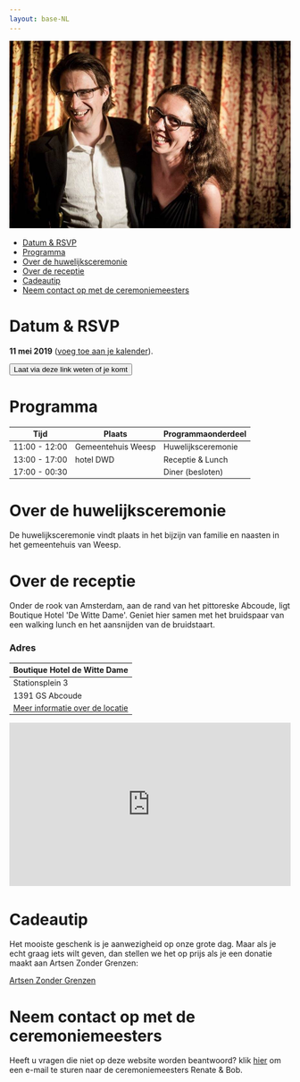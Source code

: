 ```yaml
---
layout: base-NL
---
```


![Tosja en Richard](/images/tr.jpg "Tosja and Richard")

- [Datum & RSVP](#datum-en--rsvp)
- [Programma](#programma)
- [Over de huwelijksceremonie](#over-de-huwelijksceremonie)
- [Over de receptie](#over-de-receptie)
- [Cadeautip](#cadeautip)
- [Neem contact op met de ceremoniemeesters](#neem-contact-op-met-de-ceremoniemeesters)

# Datum & RSVP

**11 mei 2019** ([voeg toe aan je kalender](/Tosja_and_Richards_Wedding.ics)).

<button onclick="showMailingPopUp(); return false;">Laat via deze link weten of je komt</button>

# Programma

| Tijd          | Plaats             | Programmaonderdeel |
| ------------- | ------------------ | -------- |
| 11:00 - 12:00 | Gemeentehuis Weesp | Huwelijksceremonie |
| 13:00 - 17:00 | hotel DWD          | Receptie & Lunch    |
| 17:00 - 00:30 |                    | Diner (besloten)  |

# Over de huwelijksceremonie

De huwelijksceremonie vindt plaats in het bijzijn van familie en naasten in het gemeentehuis van Weesp.

# Over de receptie

Onder de rook van Amsterdam, aan de rand van het pittoreske Abcoude, ligt Boutique Hotel 'De Witte Dame'. Geniet hier samen met het bruidspaar van een walking lunch en het aansnijden van de bruidstaart.  


### Adres

| Boutique Hotel de Witte Dame |
| --------------- |
| Stationsplein 3 |
| 1391 GS Abcoude |
| [Meer informatie over de locatie](https://www.hoteldwd.nl/) |

<iframe src="https://www.google.com/maps/embed?pb=!1m14!1m8!1m3!1d19530.71773399236!2d4.966225277253436!3d52.27353425844868!3m2!1i1024!2i768!4f13.1!3m3!1m2!1s0x0%3A0xcf7673dbed8398e3!2sBoutique+Hotel+De+Witte+Dame!5e0!3m2!1sen!2snl!4v1541432986283" width="100%" height="292" frameborder="0" style="border:0" allowfullscreen></iframe>

# Cadeautip

Het mooiste geschenk is je aanwezigheid op onze grote dag. Maar als je echt graag iets wilt geven, dan stellen we het op prijs als je een donatie maakt aan Artsen Zonder Grenzen:

[Artsen Zonder Grenzen](https://form.artsenzondergrenzen.nl/doe-een-gift?gclid=EAIaIQobChMIm77c9dTv3gIVUOh3Ch3ofwBvEAAYASAAEgJGfPD_BwE)


# Neem contact op met de ceremoniemeesters

Heeft u vragen die niet op deze website worden beantwoord? klik [hier](mailto:wedding@tosja-richard.com) om een e-mail te sturen naar de ceremoniemeesters Renate & Bob.
